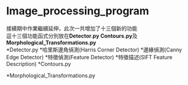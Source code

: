# Image_processing_program
接續期中作業繼續延伸，此次一共增加了十三個新的功能  
這十三個功能函式分別放在**Detector.py Contours.py**及**Morphological_Transformations.py**  
*Detector.py
 *哈里斯邊角偵測(Harris Corner Detector)
 *邊緣偵測(Canny Edge Detector)
 *特徵偵測(Feature Detector)
 *特徵描述(SIFT Feature Description)
*Contours.py
 
*Morphological_Transformations.py
